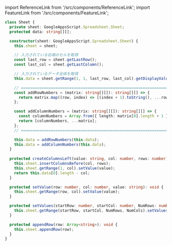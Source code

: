 import ReferenceLink from '/src/components/ReferenceLink';
import FeatureLink from '/src/components/FeatureLink';

<ReferenceLink href="/docs/attendance-management-system/reference/class/Sheet"/>
<FeatureLink href="/docs/attendance-management-system/feature/class/Sheet"/>

```ts title="/src/main.ts"
class Sheet {
  private sheet: GoogleAppsScript.Spreadsheet.Sheet;
  protected data: string[][];

  constructor(sheet: GoogleAppsScript.Spreadsheet.Sheet) {
    this.sheet = sheet;

    // 入力されている右端のセルを取得
    const last_row = sheet.getLastRow();
    const last_col = sheet.getLastColumn();

    // 入力されているデータ全体を取得
    this.data = sheet.getRange(1, 1, last_row, last_col).getDisplayValues();

    // ==================================================================================
    const addRowNumbers = (matrix: string[][]): string[][] => {
      return matrix.map((row, index) => [(index + 1).toString(), ...row]);
    };

    const addColumnNumbers = (matrix: string[][]): string[][] => {
      const columnNumbers = Array.from({ length: matrix[0].length + 1 }, (_, index) => index.toString());
      return [columnNumbers, ...matrix];
    };
    // ==================================================================================

    this.data = addRowNumbers(this.data);
    this.data = addColumnNumbers(this.data);
  }
  
  protected createColumnsLeft(value: string, col: number, rows: number): number {
    this.sheet.insertColumnsBefore(col, rows);
    this.sheet.getRange(1, col).setValue(value);
    return this.data[0].length - col;
  }

  protected setValue(row: number, col: number, value: string): void {
    this.sheet.getRange(row, col).setValue(value);
  }

  protected setValues(startRow: number, startCol: number, NumRows: number, NumCols: number, values: Array<Array<string>>): void {
    this.sheet.getRange(startRow, startCol, NumRows, NumCols).setValues(values);
  }

  protected appendRow(row: Array<string>): void {
    this.sheet.appendRow(row);
  }
}
```